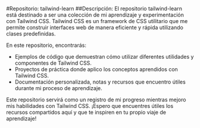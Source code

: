 #Repositorio: tailwind-learn
##Descripción:
El repositorio tailwind-learn está destinado a ser una colección de mi aprendizaje y experimentación con Tailwind CSS. Tailwind CSS es un framework de CSS utilitario que me permite construir interfaces web de manera eficiente y rápida utilizando clases predefinidas.

En este repositorio, encontrarás:

- Ejemplos de código que demuestran cómo utilizar diferentes utilidades y componentes de Tailwind CSS.
- Proyectos de práctica donde aplico los conceptos aprendidos con Tailwind CSS.
- Documentación personalizada, notas y recursos que encuentro útiles durante mi proceso de aprendizaje.

Este repositorio servirá como un registro de mi progreso mientras mejoro mis habilidades con Tailwind CSS. ¡Espero que encuentres útiles los recursos compartidos aquí y que te inspiren en tu propio viaje de aprendizaje!
